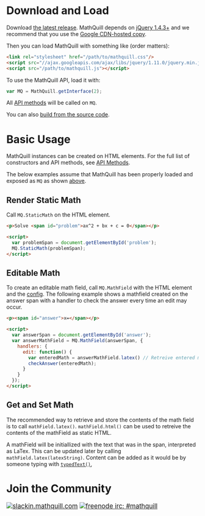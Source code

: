 # Download and Load

Download [the latest release](https://github.com/mathquill/mathquill/releases/latest).
MathQuill depends on [jQuery 1.4.3+](http://jquery.com) and we recommend that you use the [Google CDN-hosted copy](http://code.google.com/apis/libraries/devguide.html#jquery).

Then you can load MathQuill with something like (order matters):
```html
<link rel="stylesheet" href="/path/to/mathquill.css"/>
<script src="//ajax.googleapis.com/ajax/libs/jquery/1.11.0/jquery.min.js"></script>
<script src="/path/to/mathquill.js"></script>
```

To use the MathQuill API, load it with:
```javascript
var MQ = MathQuill.getInterface(2);
```

All [API methods](http://mathquill.readthedocs.org/en/latest/Api_Methods/) will be called on `MQ`.

You can also [build from the source code](http://mathquill.readthedocs.org/en/latest/Contributing/#building-and-testing).

# Basic Usage

MathQuill instances can be created on HTML elements. For the full list of constructors and API methods, see [API Methods](http://mathquill.readthedocs.org/en/latest/Api_Methods).

The below examples assume that MathQuill has been properly loaded and exposed as `MQ` as shown [above](http://mathquill.readthedocs.org/en/latest/Getting_Started/#download-and-load).

## Render Static Math

Call `MQ.StaticMath` on the HTML element.
```html
<p>Solve <span id="problem">ax^2 + bx + c = 0</span></p>

<script>
  var problemSpan = document.getElementById('problem');
  MQ.StaticMath(problemSpan);
</script>
```

## Editable Math

To create an editable math field, call `MQ.MathField` with the HTML element and the [config](http://mathquill.readthedocs.org/en/latest/Config/). The following example shows a mathfield created on the answer span with a handler to check the answer every time an edit may occur.
```html
<p><span id="answer">x=</span></p>

<script>
  var answerSpan = document.getElementById('answer');
  var answerMathField = MQ.MathField(answerSpan, {
    handlers: {
      edit: function() {
        var enteredMath = answerMathField.latex() // Retreive entered math in LaTeX format
        checkAnswer(enteredMath);
      }
    }
  });
</script>
```

## Get and Set Math

The recommended way to retrieve and store the contents of the math field is to call `mathField.latex()`. `mathField.html()` can be used to retreive the contents of the mathField as static HTML.

A mathField will be initiallized with the text that was in the span, interpreted as LaTex. This can be updated later by calling `mathField.latex(latexString)`. Content can be added as it would be by someone typing with [`typedText()`](http://mathquill.readthedocs.org/en/latest/Api_Methods/#typedtexttext), 

# Join the Community

<big>[<img alt="slackin.mathquill.com" src="http://slackin.mathquill.com/badge.svg" align="top">](http://slackin.mathquill.com)
[<img alt="freenode irc: #mathquill" src="https://img.shields.io/badge/%20freenode%20irc%20-%20%23mathquill%20-brightgreen.svg" align="top">](http://webchat.freenode.net/?channels=mathquill)</big>